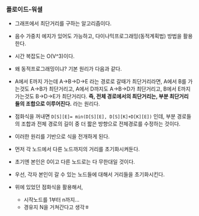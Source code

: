 ### 플로이드-워셜
- 그래프에서 최단거리를 구하는 알고리즘이다.
- 음수 가중치 에지가 있어도 가능하고, 다이나믹프로그래밍(동적계획법) 방법을 활용한다.
- 시간 복잡도는 O(V^3)이다.

- 왜 동적프로그래밍이냐? 기본 원리가 다음과 같다.
- A에서 E까지 가는데 A->B->D->E 라는 경로로 갈때가 최단거리라면, A에서 B를 가는것도 A->B가 최단거리고,  A에서 D까지도 A->B->D가 최단거리고, B에서 E까지 가는것도 B->D->E가 최단거리다. **즉, 전체 경로에서의 최단거리는, 부분 최단거리들의 조합으로 이루어진다.** 라는 원리다.
- 점화식을 꺼내면 `D[S][E]= min(D[S][E], D[S][K]+D[K][E])` 인데, 부분 경로들의 조합과 전체 경로의 길이 중 더 짧은 방향으로 전체경로를 수정하는 것이다.
- 이러한 원리를 기반으로 식을 전개하게 된다.

- 먼저 각 노드에서 다른 노드까지의 거리를 초기화시켜둔다.
- 초기엔 본인은 0이고 다른 노드로는 다 무한대일 것이다.
- 우선, 각자 본인이 갈 수 있는 노드들에 대해서 거리들을 초기화시킨다. 
- 위에 있었던 점화식을 활용해서, 
	- 시작노드를 1부터 n까지...
	- 경유지 N을 거쳐간다고 생각ㅎ